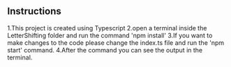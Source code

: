 ## Instructions

1.This project is created using Typescript
2.open a terminal inside the LetterShifting folder and run the command 'npm install'
3.If you want to make changes to the code please change the index.ts file and run the 'npm start' command.
4.After the command you can see the output in the terminal.